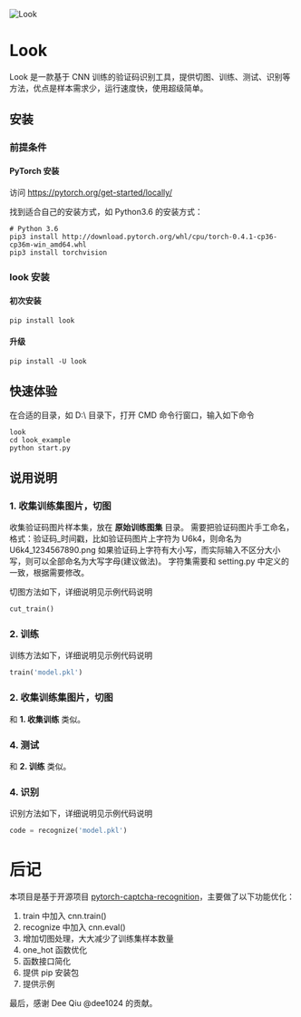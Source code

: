 ![Look](https://github.com/tonglei100/look/blob/master/snapshot/logo.jpg?raw=true)

# Look

Look 是一款基于 CNN 训练的验证码识别工具，提供切图、训练、测试、识别等方法，优点是样本需求少，运行速度快，使用超级简单。


## 安装

### 前提条件

#### PyTorch 安装

访问 https://pytorch.org/get-started/locally/

找到适合自己的安装方式，如 Python3.6 的安装方式：

```shell
# Python 3.6
pip3 install http://download.pytorch.org/whl/cpu/torch-0.4.1-cp36-cp36m-win_amd64.whl
pip3 install torchvision
```


### look 安装

#### 初次安装

```shell
pip install look
```

#### 升级

```shell
pip install -U look
```

## 快速体验

在合适的目录，如 D:\\ 目录下，打开 CMD 命令行窗口，输入如下命令

```shell
look
cd look_example
python start.py
```

## 说用说明

### 1. 收集训练集图片，切图

收集验证码图片样本集，放在 **原始训练图集** 目录。
需要把验证码图片手工命名，格式：验证码_时间戳，比如验证码图片上字符为 U6k4，则命名为 U6k4_1234567890.png
如果验证码上字符有大小写，而实际输入不区分大小写，则可以全部命名为大写字母(建议做法)。
字符集需要和 setting.py 中定义的一致，根据需要修改。

切图方法如下，详细说明见示例代码说明

```Python
cut_train()
```

### 2. 训练

训练方法如下，详细说明见示例代码说明
```Python
train('model.pkl')
```


### 2. 收集训练集图片，切图

和 **1. 收集训练** 类似。

### 4. 测试

和 **2. 训练** 类似。

### 4. 识别

识别方法如下，详细说明见示例代码说明

```python
code = recognize('model.pkl')
```

# 后记

本项目是基于开源项目 [pytorch-captcha-recognition](https://github.com/dee1024/pytorch-captcha-recognition)，主要做了以下功能优化：

1. train 中加入 cnn.train()
2. recognize 中加入 cnn.eval()
3. 增加切图处理，大大减少了训练集样本数量
4. one_hot 函数优化
5. 函数接口简化
6. 提供 pip 安装包
7. 提供示例

最后，感谢 Dee Qiu @dee1024 的贡献。

